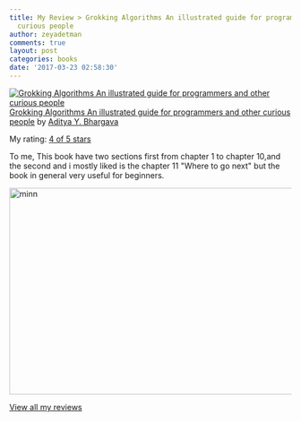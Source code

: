 ```yaml
---
title: My Review > Grokking Algorithms An illustrated guide for programmers and other
  curious people
author: zeyadetman
comments: true
layout: post
categories: books
date: '2017-03-23 02:58:30'
---
```

<a style="float:left;padding-right:20px;" href="https://www.goodreads.com/book/show/22847284-grokking-algorithms-an-illustrated-guide-for-programmers-and-other-curio"><img src="https://images.gr-assets.com/books/1458747997m/22847284.jpg" alt="Grokking Algorithms An illustrated guide for programmers and other curious people" border="0" /></a><a href="https://www.goodreads.com/book/show/22847284-grokking-algorithms-an-illustrated-guide-for-programmers-and-other-curio">Grokking Algorithms An illustrated guide for programmers and other curious people</a> by <a href="https://www.goodreads.com/author/show/8423673.Aditya_Y_Bhargava">Aditya Y. Bhargava</a>

My rating: <a href="https://www.goodreads.com/review/show/1897394958">4 of 5 stars</a>

To me, This book have two sections first from chapter 1 to chapter 10,and the second and i mostly liked is the chapter 11 "Where to go next" but the book in general very useful for beginners.

<img class="alignnone size-full wp-image-1568 img-fluid" src="https://zeyadetman.files.wordpress.com/2017/03/minn.png" alt="minn" width="631" height="369" />

<a href="https://www.goodreads.com/review/list/21727682-zeyad-etman">View all my reviews</a>